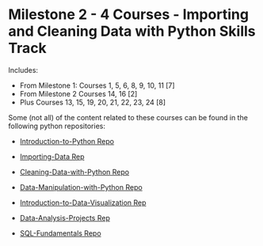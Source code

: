 # Milestone 2 - 4 Courses - Importing and Cleaning Data with Python Skills Track

Includes:

- From Milestone 1: Courses 1, 5, 6, 8, 9, 10, 11 [7]
- From Milestone 2 Courses 14, 16 [2]
- Plus Courses 13, 15, 19, 20, 21, 22, 23, 24 [8]

Some (not all) of the content related to these courses can be found in the following python repositories:

- [Introduction-to-Python Repo](https://github.com/ElenaE873/Introduction-to-Python)

- [Importing-Data Rep](https://github.com/ElenaE873/Importing-Data)

- [Cleaning-Data-with-Python Repo](https://github.com/ElenaE873/Cleaning-Data-with-Python)

- [Data-Manipulation-with-Python Repo](https://github.com/ElenaE873/Data-Manipulation-with-Python)

- [Introduction-to-Data-Visualization Rep](https://github.com/ElenaE873/Introduction-to-Data-Visualization)

- [Data-Analysis-Projects Rep](https://github.com/ElenaE873/Data-Analysis-Projects)

- [SQL-Fundamentals Repo](https://github.com/ElenaE873/SQL-Fundamentals)
